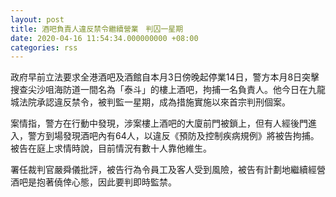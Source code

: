 ```yaml
---
layout: post
title: 酒吧負責人違反禁令繼續營業　判囚一星期　
date: 2020-04-16 11:54:34.000000000 +08:00
categories: rss
---
```


政府早前立法要求全港酒吧及酒館自本月3日傍晚起停業14日，警方本月8日突擊搜查尖沙咀海防道一間名為「泰斗」的樓上酒吧，拘捕一名負責人。他今日在九龍城法院承認違反禁令，被判監一星期，成為措施實施以來首宗判刑個案。

案情指，警方在行動中發現，涉案樓上酒吧的大廈前門被鎖上，但有人經後門進入，警方到場發現酒吧內有64人，以違反《預防及控制疾病規例》將被告拘捕。被告在庭上求情時說，目前情況有數十人靠他維生。

署任裁判官嚴舜儀批評，被告行為令員工及客人受到風險，被告有計劃地繼續經營酒吧是抱著僥倖心態，因此要判即時監禁。
